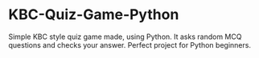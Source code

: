 # KBC-Quiz-Game-Python
Simple KBC style quiz game made, using Python. It asks random MCQ questions and checks your answer. Perfect project for Python beginners.
